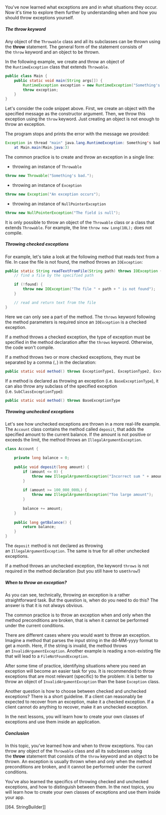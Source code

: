 You've now learned what exceptions are and in what situations they occur. Now it's time to explore them further by understanding when and how you should throw exceptions yourself.

##### The throw keyword

Any object of the `Throwable` class and all its subclasses can be thrown using the **throw** statement. The general form of the statement consists of the `throw` keyword and an object to be thrown.

In the following example, we create and throw an object of the `RuntimeException` class that extends `Throwable`.

```java
public class Main {
    public static void main(String args[]) {
        RuntimeException exception = new RuntimeException("Something's bad.");
        throw exception;
    }
}
```

Let's consider the code snippet above. First, we create an object with the specified message as the constructor argument. Then, we throw this exception using the `throw` keyword. Just creating an object is not enough to throw an exception.

The program stops and prints the error with the message we provided:

```java
Exception in thread "main" java.lang.RuntimeException: Something's bad.
	at Main.main(Main.java:3)
```

The common practice is to create and throw an exception in a single line:

- throwing an instance of `Throwable`

```java
throw new Throwable("Something's bad.");
```

- throwing an instance of `Exception`

```java
throw new Exception("An exception occurs");
```

- throwing an instance of `NullPointerException`

```java
throw new NullPointerException("The field is null");
```

It is only possible to throw an object of the `Throwable` class or a class that extends `Throwable`. For example, the line `throw new Long(10L);` does not compile.

##### Throwing checked exceptions

For example, let's take a look at the following method that reads text from a file. In case the file is not found, the method throws an `IOException`:

```java
public static String readTextFromFile(String path) throws IOException {
    // find a file by the specified path    

    if (!found) {
        throw new IOException("The file " + path + " is not found");
    }

    // read and return text from the file
}
```

Here we can only see a part of the method. The `throws` keyword following the method parameters is required since an `IOException` is a checked exception.

If a method throws a checked exception, the type of exception must be specified in the method declaration after the `throws` keyword. Otherwise, the code won't compile.

If a method throws two or more checked exceptions, they must be separated by a comma (`,`) in the declaration:

```java
public static void method() throws ExceptionType1, ExceptionType2, ExceptionType3
```

If a method is declared as throwing an exception (i.e. `BaseExceptionType`), it can also throw any subclass of the specified exception (i.e. `SubClassExceptionType`):

```java
public static void method() throws BaseExceptionType
```

##### Throwing unchecked exceptions

Let's see how unchecked exceptions are thrown in a more real-life example. The `Account` class contains the method called `deposit`, that adds the specified amount to the current balance. If the amount is not positive or exceeds the limit, the method throws an `IllegalArgumentException`.

```java
class Account {

    private long balance = 0;
    
    public void deposit(long amount) {
        if (amount <= 0) {
            throw new IllegalArgumentException("Incorrect sum " + amount);
        }
        
        if (amount >= 100_000_000L) {
            throw new IllegalArgumentException("Too large amount");
        }
        
        balance += amount;
    }
    
    public long getBalance() {
        return balance;
    }
}
```

The `deposit` method is not declared as throwing an `IllegalArgumentException`. The same is true for all other unchecked exceptions.

If a method throws an unchecked exception, the keyword `throws` is not required in the method declaration (but you still have to use`throw`!)

##### When to throw an exception?

As you can see, technically, throwing an exception is a rather straightforward task. But the question is, when do you need to do this? The answer is that it is not always obvious.

The common practice is to throw an exception when and only when the method preconditions are broken, that is when it cannot be performed under the current conditions.

There are different cases where you would want to throw an exception. Imagine a method that parses the input string in the dd-MM-yyyy format to get a month. Here, if the string is invalid, the method throws an `InvalidArgumentException`. Another example is reading a non-existing file that will lead to a `FileNotFoundException`.

After some time of practice, identifying situations where you need an exception will become an easier task for you. It is recommended to throw exceptions that are most relevant (specific) to the problem: it is better to throw an object of `InvalidArgumentException` than the base `Exception` class.

Another question is how to choose between checked and unchecked exceptions? There is a short guideline. If a client can reasonably be expected to recover from an exception, make it a checked exception. If a client cannot do anything to recover, make it an unchecked exception.

In the next lessons, you will learn how to create your own classes of exceptions and use them inside an application.

##### Conclusion

In this topic, you've learned how and when to throw exceptions. You can throw any object of the `Throwable` class and all its subclasses using the **throw** statement that consists of the `throw` keyword and an object to be thrown. An exception is usually thrown when and only when the method preconditions are broken, and it cannot be performed under the current conditions.

You've also learned the specifics of throwing checked and unchecked exceptions, and how to distinguish between them. In the next topics, you will learn how to create your own classes of exceptions and use them inside your app.

[[64. StringBuilder]]
